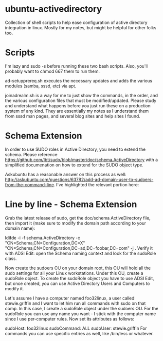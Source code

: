 # ubuntu-activedirectory
Collection of shell scripts to help ease configuration of active directory integration in linux. Mostly for my notes, but might be helpful for other folks too.

# Scripts

I'm lazy and sudo -s before running these two bash scripts. Also, you'll probably want to chmod 667 them to run them.

ad-setupprereq.sh executes the necessary updates and adds the various modules (samba, sssd, etc) via apt.

joinadrealm.sh is a way for me to just show the commands, in the order, and the various configuration files that must be modified/updated. Please study and understand what happens before you just run these on a production system of any kind. They are essentially my notes as I understand them from sssd man pages, and several blog sites and help sites I found. 

# Schema Extension
In order to use SUDO roles in Active Directory, you need to extend the schema. Please reference https://github.com/lbt/sudo/blob/master/doc/schema.ActiveDirectory with a simplified documenation on how to extend for the SUDO object type.

Askubuntu has a reasonable answer on this process as well: http://askubuntu.com/questions/63782/add-ad-domain-user-to-sudoers-from-the-command-line. I've highlighted the relevant portion here:

# Line by line - Schema Extension
Grab the latest release of sudo, get the doc/schema.ActiveDirectory file, then import it (make sure to modify the domain path according to your domain name):

ldifde -i -f schema.ActiveDirectory -c "CN=Schema,CN=Configuration,DC=X" "CN=Schema,CN=Configuration,DC=ad,DC=foobar,DC=com" -j .
Verify it with ADSI Edit: open the Schema naming context and look for the sudoRole class.

Now create the sudoers OU on your domain root, this OU will hold all the sudo settings for all your Linux workstations. Under this OU, create a sudoRole object. To create the sudoRole object you have to use ADSI Edit, but once created, you can use Active Directory Users and Computers to modify it.

Let's assume I have a computer named foo32linux, a user called stewie.griffin and I want to let him run all commands with sudo on that comp. In this case, I create a sudoRole object under the sudoers OU. For the sudoRole you can use any name you want - I stick with the computer name since I use per-computer rules. Now set its attributes as follows:

sudoHost: foo32linux
sudoCommand: ALL
sudoUser: stewie.griffin
For commands you can use specific entries as well, like /bin/less or whatever.

